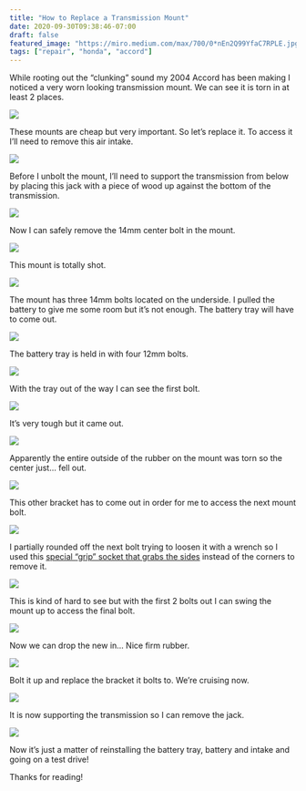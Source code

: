 ```yaml
---
title: "How to Replace a Transmission Mount"
date: 2020-09-30T09:38:46-07:00
draft: false
featured_image: "https://miro.medium.com/max/700/0*nEn2Q99YfaC7RPLE.jpg"
tags: ["repair", "honda", "accord"]
---
```


While rooting out the “clunking” sound my 2004 Accord has been making I noticed a very worn looking transmission mount. We can see it is torn in at least 2 places.

![](https://cdn-images-1.medium.com/max/2400/0*uQdBls9sllZMPjAM.jpg)

These mounts are cheap but very important. So let’s replace it. To access it I’ll need to remove this air intake.

![](https://cdn-images-1.medium.com/max/2000/0*xOS8-KsV0YBIR-JK.jpg)

Before I unbolt the mount, I’ll need to support the transmission from below by placing this jack with a piece of wood up against the bottom of the transmission.

![](https://cdn-images-1.medium.com/max/2400/0*s9hbcg6VLbv5Ol9P.jpg)

Now I can safely remove the 14mm center bolt in the mount.

![](https://cdn-images-1.medium.com/max/2380/0*pcf15XueoVk9EahK.jpg)

This mount is totally shot.

![](https://cdn-images-1.medium.com/max/2000/0*2lUlPofwa4uuw3sH.jpg)

The mount has three 14mm bolts located on the underside. I pulled the battery to give me some room but it’s not enough. The battery tray will have to come out.

![](https://cdn-images-1.medium.com/max/2000/0*agaCnNuGYxAl30Qa.jpg)

The battery tray is held in with four 12mm bolts.

![](https://cdn-images-1.medium.com/max/2000/0*cLIQtYexWdzgetZZ.jpg)

With the tray out of the way I can see the first bolt.

![](https://cdn-images-1.medium.com/max/2000/0*F0cMXMmuSBTYVWDw.jpg)

It’s very tough but it came out.

![](https://cdn-images-1.medium.com/max/2000/0*_g_su9k95rsFxovk.jpg)

Apparently the entire outside of the rubber on the mount was torn so the center just… fell out.

![](https://cdn-images-1.medium.com/max/2000/0*s7QwfliIM2K5SV_-.jpg)

This other bracket has to come out in order for me to access the next mount bolt.

![](https://cdn-images-1.medium.com/max/2000/0*WUVxTuc4HeeVZES8.jpg)

I partially rounded off the next bolt trying to loosen it with a wrench so I used this [special “grip” socket that grabs the sides](https://amzn.to/2ScT0RT) instead of the corners to remove it.

![](https://cdn-images-1.medium.com/max/2000/0*7K-EH7w4D0dqArpv.jpg)

This is kind of hard to see but with the first 2 bolts out I can swing the mount up to access the final bolt.

![](https://cdn-images-1.medium.com/max/2302/0*nJAPrA80UJhjjmgQ.jpg)

Now we can drop the new in… Nice firm rubber.

![](https://cdn-images-1.medium.com/max/2192/0*n4UZUe_ezNtpazeV.jpg)

Bolt it up and replace the bracket it bolts to. We’re cruising now.

![](https://cdn-images-1.medium.com/max/2000/0*BgMlaqOHIU_d9giL.jpg)

It is now supporting the transmission so I can remove the jack.

![](https://cdn-images-1.medium.com/max/2400/0*cqMx-ZMPlds9jbCv.jpg)

Now it’s just a matter of reinstalling the battery tray, battery and intake and going on a test drive!

Thanks for reading!
